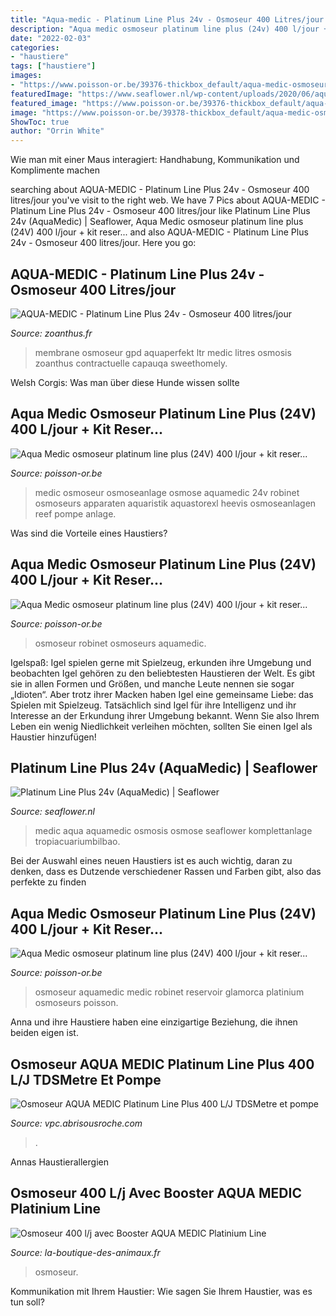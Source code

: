 ```yaml
---
title: "Aqua-medic - Platinum Line Plus 24v - Osmoseur 400 Litres/jour - Membrane Osmoseur Gpd Aquaperfekt Ltr Medic Litres Osmosis Zoanthus Contractuelle Capauqa Sweethomely"
description: "Aqua medic osmoseur platinum line plus (24v) 400 l/jour + kit reser..."
date: "2022-02-03"
categories:
- "haustiere"
tags: ["haustiere"]
images:
- "https://www.poisson-or.be/39376-thickbox_default/aqua-medic-osmoseur-platinum-line-plus-24v-400-l-jour-kit-reservoir-et-robinet.jpg"
featuredImage: "https://www.seaflower.nl/wp-content/uploads/2020/06/aquamedicplatinumlinepluspressureindicator.jpg"
featured_image: "https://www.poisson-or.be/39376-thickbox_default/aqua-medic-osmoseur-platinum-line-plus-24v-400-l-jour-kit-reservoir-et-robinet.jpg"
image: "https://www.poisson-or.be/39378-thickbox_default/aqua-medic-osmoseur-platinum-line-plus-24v-400-l-jour-kit-reservoir-et-robinet.jpg"
ShowToc: true
author: "Orrin White"
---
```



Wie man mit einer Maus interagiert: Handhabung, Kommunikation und Komplimente machen

	

		
searching about AQUA-MEDIC - Platinum Line Plus 24v - Osmoseur 400 litres/jour you've visit to the right web. We have 7 Pics about AQUA-MEDIC - Platinum Line Plus 24v - Osmoseur 400 litres/jour like Platinum Line Plus 24v (AquaMedic) | Seaflower, Aqua Medic osmoseur platinum line plus (24V) 400 l/jour + kit reser... and also AQUA-MEDIC - Platinum Line Plus 24v - Osmoseur 400 litres/jour. Here you go:
		
    
## AQUA-MEDIC - Platinum Line Plus 24v - Osmoseur 400 Litres/jour

<img loading=lazy src="https://www.zoanthus.fr/13892-home_default/aquaperfekt-membrane-pour-osmoseur-100-gpd-375-ltr-j.jpg" onerror="this.onerror=null;this.src='https://tse2.mm.bing.net/th?id=OIP.6hC9saTdLmRyfY2u9j21YQAAAA&amp;pid=15.1';" alt="AQUA-MEDIC - Platinum Line Plus 24v - Osmoseur 400 litres/jour">

_Source: zoanthus.fr_

>membrane osmoseur gpd aquaperfekt ltr medic litres osmosis zoanthus contractuelle capauqa sweethomely. 

	

Welsh Corgis: Was man über diese Hunde wissen sollte

    
## Aqua Medic Osmoseur Platinum Line Plus (24V) 400 L/jour + Kit Reser...

<img loading=lazy src="https://www.poisson-or.be/39376-thickbox_default/aqua-medic-osmoseur-platinum-line-plus-24v-400-l-jour-kit-reservoir-et-robinet.jpg" onerror="this.onerror=null;this.src='https://tse3.mm.bing.net/th?id=OIP.sPA_0XKIpP0MZuFPdl4l5QHaHa&amp;pid=15.1';" alt="Aqua Medic osmoseur platinum line plus (24V) 400 l/jour + kit reser...">

_Source: poisson-or.be_

>medic osmoseur osmoseanlage osmose aquamedic 24v robinet osmoseurs apparaten aquaristik aquastorexl heevis osmoseanlagen reef pompe anlage. 

	

Was sind die Vorteile eines Haustiers?

    
## Aqua Medic Osmoseur Platinum Line Plus (24V) 400 L/jour + Kit Reser...

<img loading=lazy src="https://www.poisson-or.be/39374-thickbox_default/aqua-medic-osmoseur-platinum-line-plus-24v-400-l-jour-kit-reservoir-et-robinet.jpg" onerror="this.onerror=null;this.src='https://tse1.mm.bing.net/th?id=OIP.Ls7YagnjFkEtahrCFbQdwgHaHa&amp;pid=15.1';" alt="Aqua Medic osmoseur platinum line plus (24V) 400 l/jour + kit reser...">

_Source: poisson-or.be_

>osmoseur robinet osmoseurs aquamedic. 

	

Igelspaß: Igel spielen gerne mit Spielzeug, erkunden ihre Umgebung und beobachten
Igel gehören zu den beliebtesten Haustieren der Welt. Es gibt sie in allen Formen und Größen, und manche Leute nennen sie sogar „Idioten“. Aber trotz ihrer Macken haben Igel eine gemeinsame Liebe: das Spielen mit Spielzeug. Tatsächlich sind Igel für ihre Intelligenz und ihr Interesse an der Erkundung ihrer Umgebung bekannt. Wenn Sie also Ihrem Leben ein wenig Niedlichkeit verleihen möchten, sollten Sie einen Igel als Haustier hinzufügen!

    
## Platinum Line Plus 24v (AquaMedic) | Seaflower

<img loading=lazy src="https://www.seaflower.nl/wp-content/uploads/2020/06/aquamedicplatinumlinepluspressureindicator.jpg" onerror="this.onerror=null;this.src='https://tse2.mm.bing.net/th?id=OIP.PsMJIsM_PXJOOUVmIUy-JwHaHa&amp;pid=15.1';" alt="Platinum Line Plus 24v (AquaMedic) | Seaflower">

_Source: seaflower.nl_

>medic aqua aquamedic osmosis osmose seaflower komplettanlage tropiacuariumbilbao. 

	

Bei der Auswahl eines neuen Haustiers ist es auch wichtig, daran zu denken, dass es Dutzende verschiedener Rassen und Farben gibt, also das perfekte zu finden

    
## Aqua Medic Osmoseur Platinum Line Plus (24V) 400 L/jour + Kit Reser...

<img loading=lazy src="https://www.poisson-or.be/39378-thickbox_default/aqua-medic-osmoseur-platinum-line-plus-24v-400-l-jour-kit-reservoir-et-robinet.jpg" onerror="this.onerror=null;this.src='https://tse3.mm.bing.net/th?id=OIP.nWIjc6RQW8weXk0M40XEvwHaHa&amp;pid=15.1';" alt="Aqua Medic osmoseur platinum line plus (24V) 400 l/jour + kit reser...">

_Source: poisson-or.be_

>osmoseur aquamedic medic robinet reservoir glamorca platinium osmoseurs poisson. 

	

Anna und ihre Haustiere haben eine einzigartige Beziehung, die ihnen beiden eigen ist.

    
## Osmoseur AQUA MEDIC Platinum Line Plus 400 L/J TDSMetre Et Pompe

<img loading=lazy src="https://vpc.abrisousroche.com/images/stories/virtuemart/product/osmoseur-aqua-medic-pure-line-02.jpg" onerror="this.onerror=null;this.src='https://tse3.mm.bing.net/th?id=OIP.zYdVBkNQHkFmXUz8MHclfwHaHa&amp;pid=15.1';" alt="Osmoseur AQUA MEDIC Platinum Line Plus 400 L/J TDSMetre et pompe">

_Source: vpc.abrisousroche.com_

>. 

	

Annas Haustierallergien

    
## Osmoseur 400 L/j Avec Booster AQUA MEDIC Platinium Line

<img loading=lazy src="https://www.la-boutique-des-animaux.fr/3943-thickbox_default/aqua-medic-platinum-line-plus-avec-pompe-booster-osmoseur-400l-j.jpg" onerror="this.onerror=null;this.src='https://tse3.mm.bing.net/th?id=OIP.UsE5V_fFlKQ02DAa_Wn0AAHaJk&amp;pid=15.1';" alt="Osmoseur 400 l/j avec Booster AQUA MEDIC Platinium Line">

_Source: la-boutique-des-animaux.fr_

>osmoseur. 

	

Kommunikation mit Ihrem Haustier: Wie sagen Sie Ihrem Haustier, was es tun soll?

